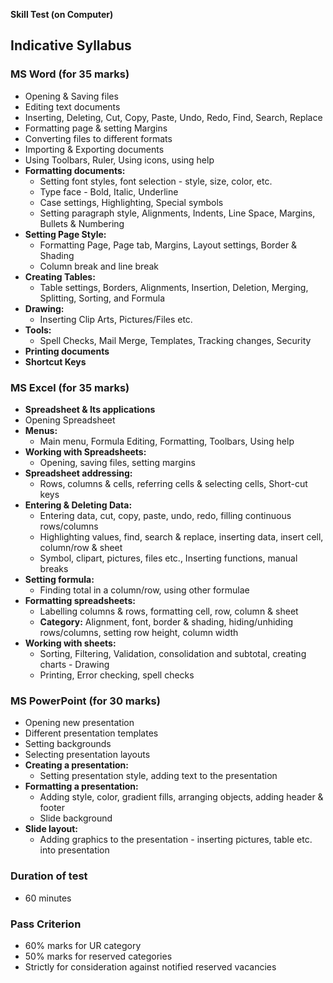 **Skill Test (on Computer)**

## **Indicative Syllabus**

### **MS Word (for 35 marks)**
- Opening & Saving files
- Editing text documents
- Inserting, Deleting, Cut, Copy, Paste, Undo, Redo, Find, Search, Replace
- Formatting page & setting Margins
- Converting files to different formats
- Importing & Exporting documents
- Using Toolbars, Ruler, Using icons, using help
- **Formatting documents:**
  - Setting font styles, font selection - style, size, color, etc.
  - Type face - Bold, Italic, Underline
  - Case settings, Highlighting, Special symbols
  - Setting paragraph style, Alignments, Indents, Line Space, Margins, Bullets & Numbering
- **Setting Page Style:**
  - Formatting Page, Page tab, Margins, Layout settings, Border & Shading
  - Column break and line break
- **Creating Tables:**
  - Table settings, Borders, Alignments, Insertion, Deletion, Merging, Splitting, Sorting, and Formula
- **Drawing:**
  - Inserting Clip Arts, Pictures/Files etc.
- **Tools:**
  - Spell Checks, Mail Merge, Templates, Tracking changes, Security
- **Printing documents**
- **Shortcut Keys**

### **MS Excel (for 35 marks)**
- **Spreadsheet & Its applications**
- Opening Spreadsheet
- **Menus:**
  - Main menu, Formula Editing, Formatting, Toolbars, Using help
- **Working with Spreadsheets:**
  - Opening, saving files, setting margins
- **Spreadsheet addressing:**
  - Rows, columns & cells, referring cells & selecting cells, Short-cut keys
- **Entering & Deleting Data:**
  - Entering data, cut, copy, paste, undo, redo, filling continuous rows/columns
  - Highlighting values, find, search & replace, inserting data, insert cell, column/row & sheet
  - Symbol, clipart, pictures, files etc., Inserting functions, manual breaks
- **Setting formula:**
  - Finding total in a column/row, using other formulae
- **Formatting spreadsheets:**
  - Labelling columns & rows, formatting cell, row, column & sheet
  - **Category:** Alignment, font, border & shading, hiding/unhiding rows/columns, setting row height, column width
- **Working with sheets:**
  - Sorting, Filtering, Validation, consolidation and subtotal, creating charts - Drawing
  - Printing, Error checking, spell checks

### **MS PowerPoint (for 30 marks)**
- Opening new presentation
- Different presentation templates
- Setting backgrounds
- Selecting presentation layouts
- **Creating a presentation:**
  - Setting presentation style, adding text to the presentation
- **Formatting a presentation:**
  - Adding style, color, gradient fills, arranging objects, adding header & footer
  - Slide background
- **Slide layout:**
  - Adding graphics to the presentation - inserting pictures, table etc. into presentation

### **Duration of test**
- 60 minutes

### **Pass Criterion**
- 60% marks for UR category
- 50% marks for reserved categories
- Strictly for consideration against notified reserved vacancies

